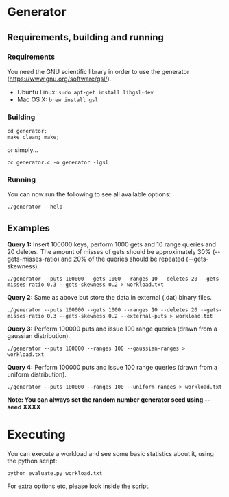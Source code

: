 # Generator #

## Requirements, building and running ##

### Requirements ###
You need the GNU scientific library in order to use the generator (https://www.gnu.org/software/gsl/).

* Ubuntu Linux: ```sudo apt-get install libgsl-dev```
* Mac OS X: ```brew install gsl```

### Building ###
```
cd generator;
make clean; make;
```

or simply...
```
cc generator.c -o generator -lgsl
```

### Running ###
You can now run the following to see all available options:
```
./generator --help
```


## Examples ##
**Query 1:** Insert 100000 keys, perform 1000 gets and 10 range queries and 20 deletes. The amount of misses of gets should be approximately 30% (--gets-misses-ratio) and 20% of the queries should be repeated (--gets-skewness).

```
./generator --puts 100000 --gets 1000 --ranges 10 --deletes 20 --gets-misses-ratio 0.3 --gets-skewness 0.2 > workload.txt
```

**Query 2:** Same as above but store the data in external (.dat) binary files.
```
./generator --puts 100000 --gets 1000 --ranges 10 --deletes 20 --gets-misses-ratio 0.3 --gets-skewness 0.2 --external-puts > workload.txt
```

**Query 3:** Perform 100000 puts and issue 100 range queries (drawn from a gaussian distribution).
```
./generator --puts 100000 --ranges 100 --gaussian-ranges > workload.txt
```

**Query 4:** Perform 100000 puts and issue 100 range queries (drawn from a uniform distribution).
```
./generator --puts 100000 --ranges 100 --uniform-ranges > workload.txt
```

**Note: You can always set the random number generator seed using --seed XXXX**


# Executing #

You can execute a workload and see some basic statistics about it, using the python script:

```
python evaluate.py workload.txt
```

For extra options etc, please look inside the script.